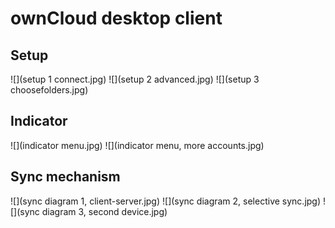 # ownCloud desktop client


## Setup
![](setup 1 connect.jpg)
![](setup 2 advanced.jpg)
![](setup 3 choosefolders.jpg)


## Indicator
![](indicator menu.jpg)
![](indicator menu, more accounts.jpg)


## Sync mechanism
![](sync diagram 1, client-server.jpg)
![](sync diagram 2, selective sync.jpg)
![](sync diagram 3, second device.jpg)
